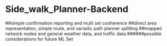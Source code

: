 # Side_walk_Planner-Backend


##simple confirmation reporting and mutli set cooherence
##direct area representation, simple route, and variadic path planner splitting
##mapped network nodes and general weather data, and traffic data
######possible considerations for future ML Set
